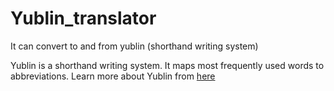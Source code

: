 # Yublin_translator
It can convert to and from yublin (shorthand writing system)

Yublin is a shorthand writing system. It maps most frequently used words to abbreviations.
Learn more about Yublin from [here](https://jonaquino.blogspot.com/2007/06/yublin-shorthand-for-speed-writing.html?m=1)
